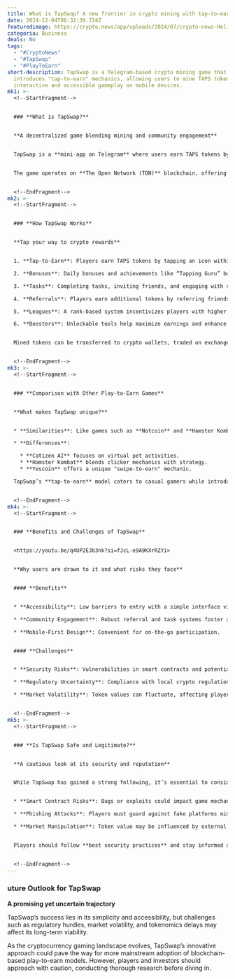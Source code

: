 ```yaml
---
title: What is TapSwap? A new frontier in crypto mining with tap-to-earn mechanics
date: 2024-12-04T06:32:39.724Z
featuredimage: https://crypto.news/app/uploads/2024/07/crypto-news-Helium-Mobile-option02-1380x820.webp
categoria: Business
deals: No
tags:
  - "#CryptoNews"
  - "#TapSwap"
  - "#PlayToEarn"
short-description: TapSwap is a Telegram-based crypto mining game that
  introduces "tap-to-earn" mechanics, allowing users to mine TAPS tokens through
  interactive and accessible gameplay on mobile devices.
mk1: >-
  <!--StartFragment-->


  ### **What is TapSwap?**


  **A decentralized game blending mining and community engagement**


  TapSwap is a **mini-app on Telegram** where users earn TAPS tokens by participating in simple, engaging activities like tapping on their screens. Launched in late 2023, TapSwap has gained immense popularity, boasting **over 60 million players** and leveraging Telegram’s vast user base for its success.


  The game operates on **The Open Network (TON)** blockchain, offering improved transaction speed and security. Initially developed on Solana, the platform transitioned to TON to address inefficiencies and support its scalability goals.


  <!--EndFragment-->
mk2: >-
  <!--StartFragment-->


  ### **How TapSwap Works**


  **Tap your way to crypto rewards**


  1. **Tap-to-Earn**: Players earn TAPS tokens by tapping an icon within the app.

  2. **Bonuses**: Daily bonuses and achievements like “Tapping Guru” boost engagement and earnings.

  3. **Tasks**: Completing tasks, inviting friends, and engaging with social media content increases rewards.

  4. **Referrals**: Players earn additional tokens by referring friends, enhancing competitiveness.

  5. **Leagues**: A rank-based system incentivizes players with higher rewards as they climb the leaderboard.

  6. **Boosters**: Unlockable tools help maximize earnings and enhance gameplay.


  Mined tokens can be transferred to crypto wallets, traded on exchanges, or held for future appreciation.


  <!--EndFragment-->
mk3: >-
  <!--StartFragment-->


  ### **Comparison with Other Play-to-Earn Games**


  **What makes TapSwap unique?**


  * **Similarities**: Like games such as **Notcoin** and **Hamster Kombat**, TapSwap uses Telegram for mining and rewards gamified engagement.

  * **Differences**:

    * **Catizen AI** focuses on virtual pet activities.
    * **Hamster Kombat** blends clicker mechanics with strategy.
    * **Yescoin** offers a unique "swipe-to-earn" mechanic.

  TapSwap’s **tap-to-earn** model caters to casual gamers while introducing a competitive league system for dedicated players.


  <!--EndFragment-->
mk4: >-
  <!--StartFragment-->


  ### **Benefits and Challenges of TapSwap**


  <https://youtu.be/q4UP2EJb3nk?si=fJcL-e9A9KXrRZYi>


  **Why users are drawn to it and what risks they face**


  #### **Benefits**


  * **Accessibility**: Low barriers to entry with a simple interface via Telegram.

  * **Community Engagement**: Robust referral and task systems foster a vibrant user base.

  * **Mobile-First Design**: Convenient for on-the-go participation.


  #### **Challenges**


  * **Security Risks**: Vulnerabilities in smart contracts and potential phishing attacks.

  * **Regulatory Uncertainty**: Compliance with local crypto regulations may impact its operations.

  * **Market Volatility**: Token values can fluctuate, affecting player rewards and platform stability.


  <!--EndFragment-->
mk5: >-
  <!--StartFragment-->


  ### **Is TapSwap Safe and Legitimate?**


  **A cautious look at its security and reputation**


  While TapSwap has gained a strong following, it’s essential to consider potential risks:


  * **Smart Contract Risks**: Bugs or exploits could impact game mechanics.

  * **Phishing Attacks**: Players must guard against fake platforms mimicking TapSwap.

  * **Market Manipulation**: Token value may be influenced by external forces.


  Players should follow **best security practices** and stay informed about updates from the TapSwap team.


  <!--EndFragment-->
---
```

<!--StartFragment-->

### **uture Outlook for TapSwap**

**A promising yet uncertain trajectory**

TapSwap’s success lies in its simplicity and accessibility, but challenges such as regulatory hurdles, market volatility, and tokenomics delays may affect its long-term viability.

As the cryptocurrency gaming landscape evolves, TapSwap’s innovative approach could pave the way for more mainstream adoption of blockchain-based play-to-earn models. However, players and investors should approach with caution, conducting thorough research before diving in.

<!--EndFragment-->